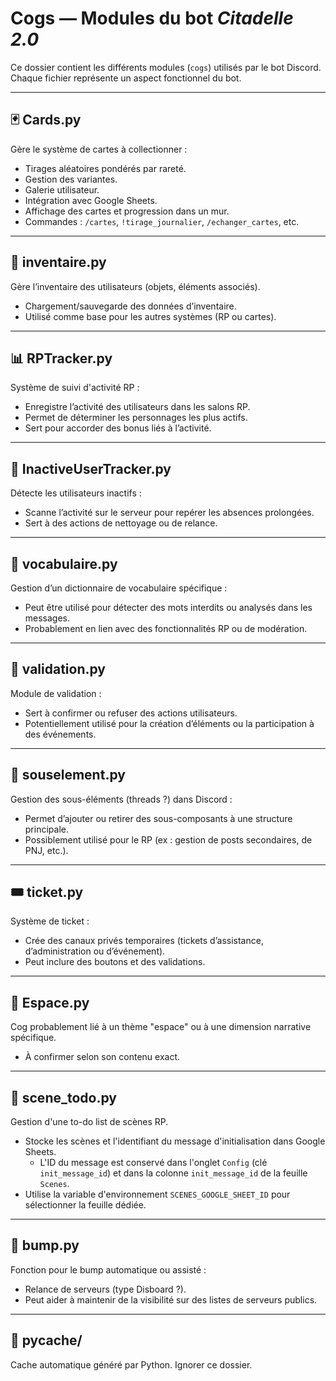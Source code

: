 # Cogs — Modules du bot *Citadelle 2.0*

Ce dossier contient les différents modules (`cogs`) utilisés par le bot Discord. Chaque fichier représente un aspect fonctionnel du bot.

---

## 🃏 Cards.py
Gère le système de cartes à collectionner :
- Tirages aléatoires pondérés par rareté.
- Gestion des variantes.
- Galerie utilisateur.
- Intégration avec Google Sheets.
- Affichage des cartes et progression dans un mur.
- Commandes : `/cartes`, `!tirage_journalier`, `/echanger_cartes`, etc.

---

## 🎒 inventaire.py
Gère l’inventaire des utilisateurs (objets, éléments associés).
- Chargement/sauvegarde des données d’inventaire.
- Utilisé comme base pour les autres systèmes (RP ou cartes).

---

## 📊 RPTracker.py
Système de suivi d'activité RP :
- Enregistre l’activité des utilisateurs dans les salons RP.
- Permet de déterminer les personnages les plus actifs.
- Sert pour accorder des bonus liés à l’activité.

---

## 🧼 InactiveUserTracker.py
Détecte les utilisateurs inactifs :
- Scanne l’activité sur le serveur pour repérer les absences prolongées.
- Sert à des actions de nettoyage ou de relance.

---

## 💬 vocabulaire.py
Gestion d’un dictionnaire de vocabulaire spécifique :
- Peut être utilisé pour détecter des mots interdits ou analysés dans les messages.
- Probablement en lien avec des fonctionnalités RP ou de modération.

---

## 📌 validation.py
Module de validation :
- Sert à confirmer ou refuser des actions utilisateurs.
- Potentiellement utilisé pour la création d’éléments ou la participation à des événements.

---

## 🧵 souselement.py
Gestion des sous-éléments (threads ?) dans Discord :
- Permet d’ajouter ou retirer des sous-composants à une structure principale.
- Possiblement utilisé pour le RP (ex : gestion de posts secondaires, de PNJ, etc.).

---

## 🎟️ ticket.py
Système de ticket :
- Crée des canaux privés temporaires (tickets d’assistance, d’administration ou d’événement).
- Peut inclure des boutons et des validations.

---

## 🌌 Espace.py
Cog probablement lié à un thème "espace" ou à une dimension narrative spécifique.
- À confirmer selon son contenu exact.

---

## 📝 scene_todo.py
Gestion d'une to-do list de scènes RP.
- Stocke les scènes et l'identifiant du message d'initialisation dans Google Sheets.
  - L'ID du message est conservé dans l'onglet `Config` (clé `init_message_id`)
    et dans la colonne `init_message_id` de la feuille `Scenes`.
- Utilise la variable d'environnement `SCENES_GOOGLE_SHEET_ID` pour sélectionner la feuille dédiée.

---

## 🧼 bump.py
Fonction pour le bump automatique ou assisté :
- Relance de serveurs (type Disboard ?).
- Peut aider à maintenir de la visibilité sur des listes de serveurs publics.

---

## 🐍 __pycache__/
Cache automatique généré par Python. Ignorer ce dossier.
